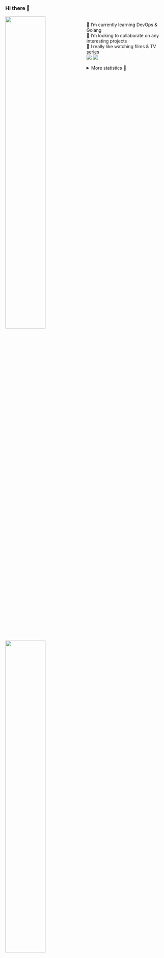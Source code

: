 ### Hi there 👋


[<img align="left" width="50%" src="https://github-readme-stats.vercel.app/api?username=rufusnufus&hide=issues&show_icons=true&count_private=true&theme=transparent&title_color=FF6F40&text_color=FBF9F8&icon_color=F48242&hide_border=true&hide_title=true#gh-dark-mode-only">](https://metrics.lecoq.io/rufusnufus#gh-dark-mode-only)
[<img align="left" width="50%" src="https://github-readme-stats.vercel.app/api?username=rufusnufus&hide=issues&show_icons=true&count_private=true&theme=transparent&title_color=FF6533&text_color=4D4644&icon_color=FF8038&hide_border=true&hide_title=true#gh-light-mode-only">](https://metrics.lecoq.io/rufusnufus#gh-light-mode-only)

<p>
  <br>
  🌱 I’m currently learning DevOps & Golang</br>
  👯 I’m looking to collaborate on any interesting projects</br>
  🎥 I really like watching films & TV series</br>
  <a href="https://linkedin.com/in/rufusnufus"><img src="https://img.shields.io/badge/linkedin-0077B5.svg?style=for-the-badge&logo=linkedin&logoColor=white"/></a>
  <a href="https://t.me/rufusnufus"><img src="https://img.shields.io/badge/-telegram-black?style=for-the-badge&color=blue&logo=telegram"/></a>
</p>

<p text-align="left">
<details>
  <summary>More statistics 👀</summary><br/>

<!--START_SECTION:waka-->
![Code Time](http://img.shields.io/badge/Code%20Time-15%20hrs%2049%20mins-blue)

![Profile Views](http://img.shields.io/badge/Profile%20Views-27-blue)

**I'm an Early 🐤** 

```text
🌞 Morning    116 commits    ████░░░░░░░░░░░░░░░░░░░░░   17.08% 
🌆 Daytime    356 commits    █████████████░░░░░░░░░░░░   52.43% 
🌃 Evening    167 commits    ██████░░░░░░░░░░░░░░░░░░░   24.59% 
🌙 Night      40 commits     █░░░░░░░░░░░░░░░░░░░░░░░░   5.89%

```
📅 **I'm Most Productive on Tuesday** 

```text
Monday       124 commits    ████░░░░░░░░░░░░░░░░░░░░░   18.26% 
Tuesday      134 commits    █████░░░░░░░░░░░░░░░░░░░░   19.73% 
Wednesday    108 commits    ████░░░░░░░░░░░░░░░░░░░░░   15.91% 
Thursday     128 commits    ████░░░░░░░░░░░░░░░░░░░░░   18.85% 
Friday       126 commits    ████░░░░░░░░░░░░░░░░░░░░░   18.56% 
Saturday     33 commits     █░░░░░░░░░░░░░░░░░░░░░░░░   4.86% 
Sunday       26 commits     █░░░░░░░░░░░░░░░░░░░░░░░░   3.83%

```


📊 **This Week I Spent My Time On** 

```text
💬 Programming Languages: 
YAML                     2 hrs 38 mins       ██████████████░░░░░░░░░░░   57.53% 
Other                    1 hr 49 mins        ██████████░░░░░░░░░░░░░░░   39.82% 
HCL                      6 mins              ░░░░░░░░░░░░░░░░░░░░░░░░░   2.53% 
JSON                     0 secs              ░░░░░░░░░░░░░░░░░░░░░░░░░   0.1% 
Terraform                0 secs              ░░░░░░░░░░░░░░░░░░░░░░░░░   0.02%

🔥 Editors: 
VS Code                  2 hrs 45 mins       ███████████████░░░░░░░░░░   60.18% 
iTerm2                   1 hr 49 mins        ██████████░░░░░░░░░░░░░░░   39.82%

```

**I Mostly Code in Python** 

```text
Python                   9 repos             ███████░░░░░░░░░░░░░░░░░░   28.12% 
Java                     4 repos             ███░░░░░░░░░░░░░░░░░░░░░░   12.5% 
Jupyter Notebook         4 repos             ███░░░░░░░░░░░░░░░░░░░░░░   12.5% 
JavaScript               3 repos             ██░░░░░░░░░░░░░░░░░░░░░░░   9.38% 
HTML                     3 repos             ██░░░░░░░░░░░░░░░░░░░░░░░   9.38%

```



 Last Updated on 01/12/2022 00:48:45 UTC
<!--END_SECTION:waka-->

</details>
</p>
